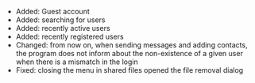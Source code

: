 - Added: Guest account
- Added: searching for users
- Added: recently active users
- Added: recently registered users
- Changed: from now on, when sending messages and adding contacts, the program does not inform about the non-existence of a given user when there is a mismatch in the login
- Fixed: closing the menu in shared files opened the file removal dialog